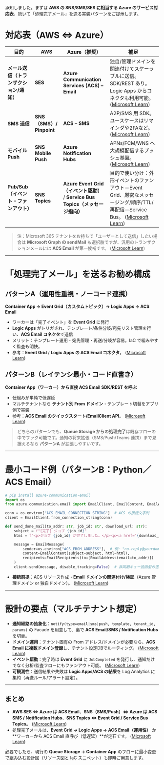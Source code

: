 承知しました。まずは **AWS の SNS/SMS/SES に相当する Azure のサービス対応表**、続いて「処理完了メール」を送る実装パターンをご提示します。

# 対応表（AWS ⇔ Azure）

| 目的                       | AWS                    | Azure（推奨）                                                      | 補足                                                                                         |
| ------------------------ | ---------------------- | -------------------------------------------------------------- | ------------------------------------------------------------------------------------------ |
| **メール送信（トランザクション/通知）**   | **SES**                | **Azure Communication Services (ACS) – Email**                 | 独自/管理ドメインを関連付けてスケーラブルに送信。SDK/REST あり。Logic Apps からコネクタも利用可能。 ([Microsoft Learn][1])        |
| **SMS 送信**               | **SNS（SMS）/ Pinpoint** | **ACS – SMS**                                                  | A2P/SMS 用 SDK。ユースケースはリマインダや2FAなど。 ([Microsoft Learn][2])                                   |
| **モバイル Push**            | **SNS Mobile Push**    | **Azure Notification Hubs**                                    | APNs/FCM/WNS へ大規模配信するプッシュ基盤。 ([Microsoft Learn][3])                                        |
| **Pub/Sub（イベント・ファンアウト）** | **SNS Topics**         | **Azure Event Grid（イベント駆動）** / **Service Bus Topics（メッセージ指向）** | 目的で使い分け：外形イベントのファンアウト＝Event Grid、厳密なメッセージング/順序/TTL/再配信＝Service Bus。 ([Microsoft Learn][4]) |

> 注：Microsoft 365 テナントをお持ちで「ユーザーとして送信」したい場合は **Microsoft Graph の sendMail** も選択肢ですが、汎用のトランザクションメールには **ACS Email** が第一候補です。 ([Microsoft Learn][5])

---

# 「処理完了メール」を送るお勧め構成

## パターンA（運用性重視・ノーコード連携）

**Container App → Event Grid（カスタムトピック）→ Logic Apps → ACS Email**

* ワーカーは「完了イベント」を **Event Grid** に発行
* **Logic Apps** がトリガされ、テンプレート/条件分岐/宛先リスト管理を行い、**ACS Email コネクタ**で送信
* メリット：テンプレート運用・宛先管理・再送/分岐が容易。IaC で組みやすく監査も明快。
* 参考：**Event Grid** / **Logic Apps の ACS Email コネクタ**。 ([Microsoft Learn][4])

## パターンB（レイテンシ最小・コード直書き）

**Container App（ワーカー）から直接 ACS Email SDK/REST を呼ぶ**

* 仕組みが単純で低遅延
* マルチテナントなら **テナント別 From ドメイン**・テンプレート切替をアプリ側で実装
* 参考：**ACS Email のクイックスタート/EmailClient API**。 ([Microsoft Learn][6])

> どちらのパターンでも、**Queue Storage からの処理完了**は既存フローの中でフック可能です。通知の将来拡張（SMS/Push/Teams 連携）まで見据えるなら **パターンA** が拡張しやすいです。

---

# 最小コード例（パターンB：Python／ACS Email）

```python
# pip install azure-communication-email
import os
from azure.communication.email import EmailClient, EmailContent, EmailAddress, EmailRecipients, EmailMessage

conn = os.environ["ACS_EMAIL_CONNECTION_STRING"]  # ACS の接続文字列
client = EmailClient.from_connection_string(conn)

def send_done_mail(to_addr: str, job_id: str, download_url: str):
    subject = f"[完了] ジョブ {job_id}"
    html = f"<p>ジョブ {job_id} が完了しました。</p><p><a href='{download_url}'>結果を確認</a></p>"

    message = EmailMessage(
        sender=os.environ["ACS_FROM_ADDRESS"],  # 例: "no-reply@yourdomain.com"
        content=EmailContent(subject=subject, html=html),
        recipients=EmailRecipients(to=[EmailAddress(email=to_addr)])
    )
    client.send(message, disable_tracking=False)  # 非同期キュー投函型の送信
```

* **接続前提**：ACS リソース作成・**Email ドメインの関連付け/検証**（Azure 管理ドメイン or 独自ドメイン）。 ([Microsoft Learn][1])

---

# 設計の要点（マルチテナント想定）

* **通知経路の抽象化**：`notify(type=email|sms|push, template, tenant_id, params)` の Facade を用意して、裏で **ACS Email/SMS / Notification Hubs** を切替。
* **ドメイン運用**：テナント固有の From アドレス/ドメインが必要なら、**ACS Email に複数ドメイン登録**し、テナント設定DBでルーティング。 ([Microsoft Learn][1])
* **イベント駆動**：完了時は **Event Grid** に `JobCompleted` を発行し、通知だけでなく分析/監査フローにもファンアウト可能。 ([Microsoft Learn][4])
* **可観測性**：送信結果や失敗は **Logic Apps/ACS の結果**を Log Analytics に集約（再送ルール/アラート設定）。

---

## まとめ

* **AWS SES ⇔ Azure は ACS Email**、**SNS（SMS/Push）⇔ Azure は ACS SMS / Notification Hubs**、**SNS Topics ⇔ Event Grid / Service Bus Topics**。 ([Microsoft Learn][1])
* 処理完了メールは、**Event Grid → Logic Apps → ACS Email（運用性）** か \*\*ワーカーから ACS Email 直呼び（低遅延）\*\*が定石です。 ([Microsoft Learn][4])

必要でしたら、現行の **Queue Storage → Container App** のフローに最小変更で組み込む設計図（リソース図と IaC スニペット）も即時ご用意します。

[1]: https://learn.microsoft.com/en-us/azure/communication-services/concepts/email/email-overview?utm_source=chatgpt.com "Overview of Azure Communication Services email"
[2]: https://learn.microsoft.com/en-us/azure/communication-services/quickstarts/sms/send?utm_source=chatgpt.com "Send an SMS message - Azure Communication Services"
[3]: https://learn.microsoft.com/en-us/azure/notification-hubs/notification-hubs-push-notification-overview?utm_source=chatgpt.com "What is Azure Notification Hubs?"
[4]: https://learn.microsoft.com/en-us/azure/event-grid/?utm_source=chatgpt.com "Azure Event Grid documentation"
[5]: https://learn.microsoft.com/en-us/azure/communication-services/?utm_source=chatgpt.com "Azure Communication Services documentation"
[6]: https://learn.microsoft.com/en-us/azure/communication-services/quickstarts/email/send-email?utm_source=chatgpt.com "Send an email using Azure Communication Services"
